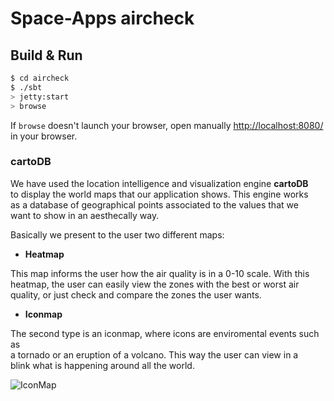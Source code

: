 # Space-Apps aircheck #

## Build & Run ##

```sh
$ cd aircheck
$ ./sbt
> jetty:start
> browse
```

If `browse` doesn't launch your browser, open manually [http://localhost:8080/](http://localhost:8080/) in your browser.

### cartoDB

We have used the location intelligence and visualization engine **cartoDB**  
to display the world maps that our application shows. This engine works  
as a database of geographical points associated to the values that we  
want to show in an aesthecally way.

Basically we present to the user two different maps:

* **Heatmap**
 
This map informs the user how the air quality is in a 0-10 scale. With this  
heatmap, the user can easily view the zones with the best or worst air  
quality, or just check and compare the zones the user wants.  

* **Iconmap**

The second type is an iconmap, where icons are enviromental events such as  
a tornado or an eruption of a volcano. This way the user can view in a  
blink what is happening around all the world.  

![IconMap](https://github.com/wynro/spaceapps-web/blob/master/src/res/images/IconMap.png)
